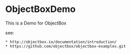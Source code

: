 # ObjectBoxDemo
This is a Demo for ObjectBox

see:

    * http://objectbox.io/documentation/introduction/
    * https://github.com/objectbox/objectbox-examples.git
    
